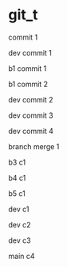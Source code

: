 # git_t
commit 1

dev commit 1

b1 commit 1

b1 commit 2

dev commit 2

dev commit 3

dev commit 4

branch merge 1

b3 c1

b4 c1

b5 c1

dev c1

dev c2

dev c3

main c4